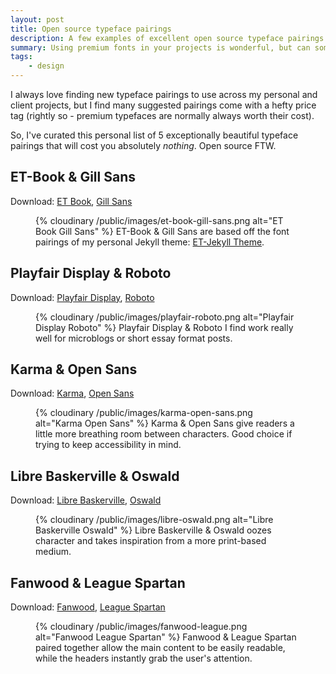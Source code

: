 ```yaml
---
layout: post
title: Open source typeface pairings
description: A few examples of excellent open source typeface pairings
summary: Using premium fonts in your projects is wonderful, but can sometimes fall outside your budget. Here are a few of my personal favorite open source typefaces.
tags:
    - design
---
```


I always love finding new typeface pairings to use across my personal and client projects, but I find many suggested pairings come with a hefty price tag (rightly so - premium typefaces are normally always worth their cost).

So, I've curated this personal list of 5 exceptionally beautiful typeface pairings that will cost you absolutely <i>nothing</i>. Open source FTW.

## ET-Book &amp; Gill Sans

Download: <a href="https://github.com/edwardtufte/et-book">ET Book</a>, <a href="https://www.wfonts.com/font/gill-sans-std">Gill Sans</a>

<figure>
    {% cloudinary /public/images/et-book-gill-sans.png alt="ET Book Gill Sans" %}
    <span class="marginnote">ET-Book &amp; Gill Sans are based off the font pairings of my personal Jekyll theme: <a href="https://bradleytaunt.com/et-jekyll-theme/">ET-Jekyll Theme</a>.</span>
</figure>

## Playfair Display &amp; Roboto

Download: <a href="https://fonts.google.com/specimen/Playfair+Display">Playfair Display</a>, <a href="https://fonts.google.com/specimen/Roboto">Roboto</a>

<figure>
    {% cloudinary /public/images/playfair-roboto.png alt="Playfair Display Roboto" %}
    <span class="marginnote">Playfair Display &amp; Roboto I find work really well for microblogs or short essay format posts.</span>
</figure>

## Karma &amp; Open Sans

Download: <a href="https://fonts.google.com/specimen/Karma">Karma</a>, <a href="https://fonts.google.com/specimen/Open+Sans">Open Sans</a>

<figure>
    {% cloudinary /public/images/karma-open-sans.png alt="Karma Open Sans" %}
    <span class="marginnote">Karma &amp; Open Sans give readers a little more breathing room between characters. Good choice if trying to keep accessibility in mind.</span>
</figure>

## Libre Baskerville &amp; Oswald

Download: <a href="https://fonts.google.com/specimen/Libre+Baskerville">Libre Baskerville</a>, <a href="https://fonts.google.com/specimen/Oswald">Oswald</a>

<figure>
    {% cloudinary /public/images/libre-oswald.png alt="Libre Baskerville Oswald" %}
    <span class="marginnote">Libre Baskerville &amp; Oswald oozes character and takes inspiration from a more print-based medium.</span>
</figure>

## Fanwood &amp; League Spartan

Download: <a href="https://www.theleagueofmoveabletype.com/fanwood">Fanwood</a>, <a href="https://www.theleagueofmoveabletype.com/league-spartan">League Spartan</a>

<figure>
    {% cloudinary /public/images/fanwood-league.png alt="Fanwood League Spartan" %}
    <span class="marginnote">Fanwood &amp; League Spartan paired together allow the main content to be easily readable, while the headers instantly grab the user's attention.</span>
</figure>
